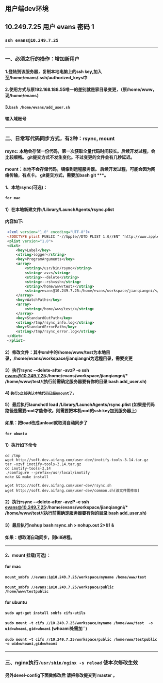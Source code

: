 ## 用户端dev环境
## 10.249.7.25 用户 evans 密码 1 
### `ssh evans@10.249.7.25`

***
### 一、必须之行的操作：增加新用户
#### 1.登陆到该服务器，复制本地电脑上的ssh key,加入至/home/evans/.ssh/authorized_keys中

#### 2.使用方式与原192.168.188.55唯一的差别就是家目录变更，（原/home/www，现/home/evans）

#### 3.`bash /home/evans/add_user.sh`
#### 输入域账号

***
### 二、日常写代码同步方式，有2种：rsync, mount
#### rsync: 本地会存储一份代码，第一次获取全量代码时间较长。后续开发过程，会比较顺畅。 git提交方式不发生变化。不过变更的文件会有几秒延迟。
#### mount：本地不会存储代码，镜像到远程服务器。 后续开发过程，可能会因为网络传输，有点卡。 git提交方式，需要加bash git ***。

#### 1、本地rsync(可选)：
#### `for mac`
#### 1）在本地新建文件:/Library/LaunchAgents/rsync.plist
#### 内容如下:
```xml
 <?xml version="1.0" encoding="UTF-8"?>
 <!DOCTYPE plist PUBLIC "-//Apple//DTD PLIST 1.0//EN" "http://www.apple.com/DTDs/PropertyList-1.0.dtd">
 <plist version="1.0">
 <dict>
     <key>Label</key>
     <string>logger</string>
     <key>ProgramArguments</key>
     <array>
         <string>/usr/bin/rsync</string>
         <string>-avz</string>
         <string>--delete</string>
         <string>--rsh=ssh</string>
         <string>/home/www/test/</string>
         <string>evans@10.249.7.25:/home/evans/workspace/jianqiangni/</string>
     </array>
     <key>WatchPaths</key>
     <array>
         <string>/home/www/test/</string>
     </array>
     <key>StandardOutPath</key>
     <string>/tmp/rsync_info.log</string>
     <key>StandardErrorPath</key>
     <string>/tmp/rsync_error.log</string>
 </dict>
 </plist>
```
#### 2）修改文件：其中xml中的/home/www/test为本地目录，/home/evans/workspace/jianqiangni为远程目录，需要变更
#### 3）执行rsync --delete-after -avzP -e ssh evans@10.249.7.25:/home/evans/workspace/jianqiangni/*  /home/www/test/(执行前需确定服务器要有你的目录 bash add_user.sh)
#### 4) `执行5之前确认本地代码已经umount了。`
#### 5）最后执行launchctl  load /Library/LaunchAgents/rsync.plist (如果是代码路径是需要root才能修改，则需要把本机root的ssh key加到服务器上)
#### 如果：把load改成unload就取消自动同步了

#### `for ubuntu`

#### 1）执行如下命令
```
cd /tmp
wget http://soft.dev.aifang.com/user-dev/inotify-tools-3.14.tar.gz
tar -xzvf inotify-tools-3.14.tar.gz
cd inotify-tools-3.14
./configure --prefix=/usr/local/inotify
make && make install

wget http://soft.dev.aifang.com/user-dev/rsync.sh
wget http://soft.dev.aifang.com/user-dev/common.sh(该文件需修改)
```
#### 2）执行rsync --delete-after -avzP -e ssh evans@10.249.7.25:/home/evans/workspace/jianqiangni/*  /home/www/test/(执行前需确定服务器要有你的目录 bash add_user.sh)
#### 3）最后执行nohup bash rsync.sh > nohup.out 2>&1 &
#### 如果：想取消自动同步，则kill进程。

***
#### 2、mount 挂载(可选)：
#### for mac

#### `mount_smbfs //evans:1@10.249.7.25/workspace/myname /home/www/test`

#### `mount_smbfs //evans:1@10.249.7.25/workspace/public /home/www/testpublic`

#### for ubuntu

#### `sudo apt-get install smbfs cifs-utils`

#### `sudo mount -t cifs //10.249.7.25/workspace/myname /home/www/test  -o uid=whoami,gid=whoami`  (whoami处需加``)

#### `sudo mount -t cifs //10.249.7.25/workspace/public /home/www/testpublic  -o uid=whoami,gid=whoami`  

***
### 三、nginx执行`/usr/sbin/nginx -s reload` 使本次修改生效

####  另外devel-config下面做修改后 请把修改提交到 master 。
